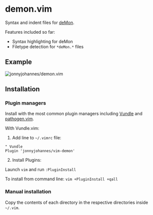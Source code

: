 # demon.vim

Syntax and indent files for [deMon](http://www.demon-software.com/).

Features included so far:

* Syntax highlighting for deMon
* Filetype detection for `*deMon.*` files

## Example

![jonnyjohannes/demon.vim](https://dl.dropboxusercontent.com/u/9525837/vim-demon.png "jonnyjohannes/demon.vim")

## Installation

### Plugin managers

Install with the most common plugin managers including [Vundle](https://github.com/VundleVim/Vundle.vim) and [pathogen.vim](https://github.com/tpope/vim-pathogen).

With Vundle.vim:

1. Add line to `~/.vimrc` file:

  ```viml
  " Vundle
  Plugin 'jonnyjohannes/vim-demon'
  ```

2. Install Plugins:

  Launch `vim` and run `:PluginInstall`
  
  To install from command line: `vim +PluginInstall +qall`

### Manual installation

Copy the contents of each directory in the respective directories inside `~/.vim`.
